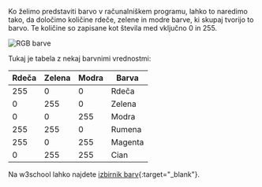 Ko želimo predstaviti barvo v računalniškem programu, lahko to naredimo tako, da določimo količine rdeče, zelene in modre barve, ki skupaj tvorijo to barvo. Te količine so zapisane kot števila med vključno 0 in 255.

![RGB barve](images/RGB.gif)

Tukaj je tabela z nekaj barvnimi vrednostmi:

| Rdeča | Zelena | Modra | Barva   |
| ----- | ------ | ----- | ------- |
| 255   | 0      | 0     | Rdeča   |
| 0     | 255    | 0     | Zelena  |
| 0     | 0      | 255   | Modra   |
| 255   | 255    | 0     | Rumena  |
| 255   | 0      | 255   | Magenta |
| 0     | 255    | 255   | Cian    |

Na w3school lahko najdete [izbirnik barv](https://www.w3schools.com/colors/colors_rgb.asp){:target="_blank"}.